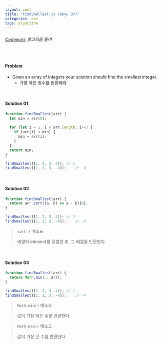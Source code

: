 ```yaml
---
layout: post
title: "findSmallest.js (8kyu 07)"
categories: dev
tags: algorithm
---
```


###### [Codewars](https://www.codewars.com) 알고리즘 풀이

<br>

#### Problem

- Given an array of integers your solution should find the smallest integer.
  - 가장 작은 정수를 반환해라.

<br>

#### Solution 01

```js
function findSmallest(arr) {
  let min = arr[0];
  
  for (let i = 1; i < arr.length; i++) {
    if (arr[i] < min) {
      min = arr[i];
    }
  }
  return min;
}

findSmallest([1, 2, 3, 4]);	// 1
findSmallest([1, 2, 3, -4]);	// -4
```

<br>

#### Solution 02

```js
function findSmallest(arr) {
  return arr.sort((a, b) => a - b)[0];
}

findSmallest([1, 2, 3, 4]);	// 1
findSmallest([1, 2, 3, -4]);	// -4
```

> `sort()` 메소드
>
> 배열의 element를 정렬한 후, 그 배열을 반환한다.

<br>

#### Solution 03

```js
function findSmallest(arr) {
  return Math.min(...arr);
}

findSmallest([1, 2, 3, 4]);	// 1
findSmallest([1, 2, 3, -4]);	// -4
```

> `Math.min()` 메소드
>
> 값이 가장 작은 수를 반환한다.

> `Math.max()` 메소드
>
> 값이 가장 큰 수를 반환한다.

<br>

<br>